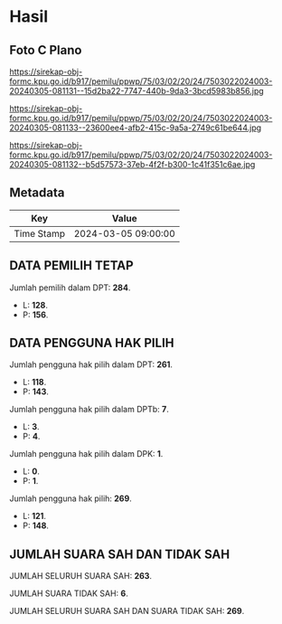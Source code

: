 # Hasil

## Foto C Plano

https://sirekap-obj-formc.kpu.go.id/b917/pemilu/ppwp/75/03/02/20/24/7503022024003-20240305-081131--15d2ba22-7747-440b-9da3-3bcd5983b856.jpg

https://sirekap-obj-formc.kpu.go.id/b917/pemilu/ppwp/75/03/02/20/24/7503022024003-20240305-081133--23600ee4-afb2-415c-9a5a-2749c61be644.jpg

https://sirekap-obj-formc.kpu.go.id/b917/pemilu/ppwp/75/03/02/20/24/7503022024003-20240305-081132--b5d57573-37eb-4f2f-b300-1c41f351c6ae.jpg


## Metadata

| Key        | Value               |
| ---------- | ------------------- |
| Time Stamp | 2024-03-05 09:00:00 |


## DATA PEMILIH TETAP

Jumlah pemilih dalam DPT: **284**.
 * L: **128**.
 * P: **156**.

## DATA PENGGUNA HAK PILIH

Jumlah pengguna hak pilih dalam DPT: **261**.
 * L: **118**.
 * P: **143**.

Jumlah pengguna hak pilih dalam DPTb: **7**.
 * L: **3**.
 * P: **4**.

Jumlah pengguna hak pilih dalam DPK: **1**.
 * L: **0**.
 * P: **1**.

Jumlah pengguna hak pilih: **269**.
 * L: **121**.
 * P: **148**.

## JUMLAH SUARA SAH DAN TIDAK SAH

JUMLAH SELURUH SUARA SAH: **263**.

JUMLAH SUARA TIDAK SAH: **6**.

JUMLAH SELURUH SUARA SAH DAN SUARA TIDAK SAH: **269**.



